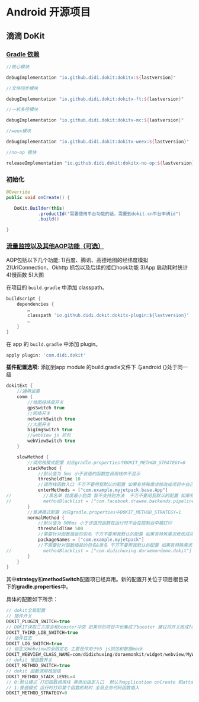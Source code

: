 
# Android 开源项目

## 滴滴 DoKit

### [Gradle 依赖](https://xingyun.xiaojukeji.com/docs/dokit/#/androidGuide?id=_1-gradle-依赖)

```groovy
//核心模块

debugImplementation "io.github.didi.dokit:dokitx:${lastversion}"

//文件同步模块

debugImplementation "io.github.didi.dokit:dokitx-ft:${lastversion}"

//一机多控模块

debugImplementation "io.github.didi.dokit:dokitx-mc:${lastversion}"

//weex模块

debugImplementation "io.github.didi.dokit:dokitx-weex:${lastversion}"

//no-op 模块

releaseImplementation "io.github.didi.dokit:dokitx-no-op:${lastversion}"

```

### 初始化

```java
@Override
public void onCreate() {

   DoKit.Builder(this)
            .productId("需要使用平台功能的话，需要到dokit.cn平台申请id")
            .build()

} 
```

### [流量监控以及其他AOP功能（可选）](https://xingyun.xiaojukeji.com/docs/dokit/#/androidGuide?id=_3-流量监控以及其他aop功能（可选）)

AOP包括以下几个功能: 1)百度、腾讯、高德地图的经纬度模拟 2)UrlConnection、Okhttp 抓包以及后续的接口hook功能 3)App 启动耗时统计 4)慢函数 5)大图

在项目的 `build.gradle` 中添加 classpath。

```groovy
buildscript {
    dependencies {
        …
        classpath 'io.github.didi.dokit:dokitx-plugin:${lastversion}'
        …
    }
}
```

在 app 的 `build.gradle` 中添加 plugin。

```groovy
apply plugin: 'com.didi.dokit'
```

**插件配置选项:** 添加到app module 的build.gradle文件下 与android {}处于同一级

```groovy
dokitExt {
    //通用设置
    comm {
        //地图经纬度开关
        gpsSwitch true
        //网络开关
        networkSwitch true
        //大图开关
        bigImgSwitch true
        //webView js 抓包
        webViewSwitch true
    }

    slowMethod {
        //调用栈模式配置 对应gradle.properties中DOKIT_METHOD_STRATEGY=0
        stackMethod {
            //默认值为 5ms 小于该值的函数在调用栈中不显示
            thresholdTime 10
            //调用栈函数入口 千万不要用我默认的配置 如果有特殊需求修改成项目中自己的入口 假如不需要可以去掉该字段
            enterMethods = ["com.example.myjetpack.base.App"]
//            //黑名单 粒度最小到类 暂不支持到方法  千万不要用我默认的配置 如果有特殊需求修改成项目中自己的入口 假如不需要可				以去掉该字段
//            methodBlacklist = ["com.facebook.drawee.backends.pipeline.Fresco"]
        }
        //普通模式配置 对应gradle.properties中DOKIT_METHOD_STRATEGY=1
        normalMethod {
            //默认值为 500ms 小于该值的函数在运行时不会在控制台中被打印
            thresholdTime 500
            //需要针对函数插装的包名 千万不要用我默认的配置 如果有特殊需求修改成项目中自己的项目包名 假如不需要可以去掉该字				段
            packageNames = ["com.example.myjetpack"]
            //不需要针对函数插装的包名&类名 千万不要用我默认的配置 如果有特殊需求修改成项目中自己的项目包名 假如不需要可以去				掉该字段
//            methodBlacklist = ["com.didichuxing.doraemondemo.dokit"]
        }
    }
}

```

其中**strategy**和**methodSwitch**配置项已经弃用。新的配置开关位于项目根目录下的**gradle.properties**中。

具体的配置如下所示：

```groovy
// dokit全局配置
// 插件开关
DOKIT_PLUGIN_SWITCH=true
// DOKIT读取三方库会和booster冲突 如果你的项目中也集成了booster 建议将开关改成false
DOKIT_THIRD_LIB_SWITCH=true
// 插件日志
DOKIT_LOG_SWITCH=true
// 自定义Webview的全限定名 主要是作用于h5 js抓包和数据mock
DOKIT_WEBVIEW_CLASS_NAME=com/didichuxing/doraemonkit/widget/webview/MyWebView
// dokit 慢函数开关
DOKIT_METHOD_SWITCH=true
// dokit 函数调用栈层级
DOKIT_METHOD_STACK_LEVEL=4
// 0:默认模式 打印函数调用栈 需添加指定入口  默认为application onCreate 和attachBaseContext
// 1:普通模式 运行时打印某个函数的耗时 全局业务代码函数插入
DOKIT_METHOD_STRATEGY=0
```































